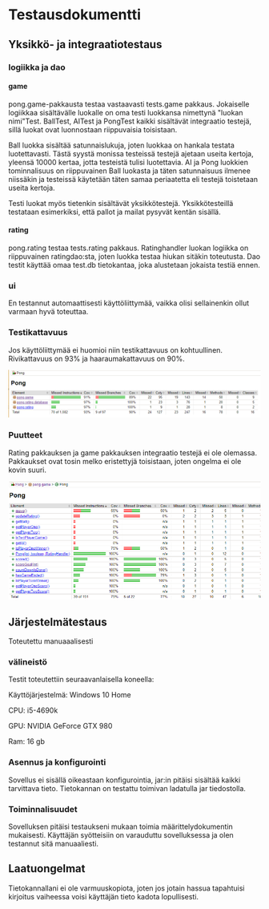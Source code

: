 # Testausdokumentti

## Yksikkö- ja integraatiotestaus

### logiikka ja dao

#### game

pong.game-pakkausta testaa vastaavasti tests.game pakkaus. Jokaiselle logiikkaa sisältävälle luokalle on oma testi luokkansa nimettynä 
"luokan nimi"Test. BallTest, AITest ja PongTest kaikki sisältävät integraatio testejä, sillä luokat ovat luonnostaan riippuvaisia
toisistaan.

Ball luokka sisältää satunnaislukuja, joten luokkaa on hankala testata luotettavasti. Tästä syystä monissa testeissä testejä ajetaan 
useita kertoja, yleensä 10000 kertaa, jotta testeistä tulisi luotettavia. AI ja Pong luokkien tominnalisuus on riippuvainen Ball luokasta 
ja täten satunnaisuus ilmenee niissäkin ja testeissä käytetään täten samaa periaatetta eli testejä toistetaan useita kertoja.

Testi luokat myös tietenkin sisältävät yksikkötestejä. Yksikkötesteillä testataan esimerkiksi, että pallot ja mailat pysyvät kentän sisällä.

#### rating

pong.rating testaa tests.rating pakkaus. Ratinghandler luokan logiikka on riippuvainen ratingdao:sta, joten luokka testaa hiukan sitäkin toteutusta. Dao testit käyttää omaa test.db tietokantaa, joka alustetaan jokaista testiä ennen. 

### ui

En testannut automaattisesti käyttöliittymää, vaikka olisi sellainenkin ollut varmaan hyvä toteuttaa.

### Testikattavuus

Jos käyttöliittymää ei huomioi niin testikattavuus on kohtuullinen. Rivikattavuus on 93% ja haaraumakattavuus on 90%.

![Testikattavuus](https://github.com/SkarpAnton/OtPong/blob/master/dokumentaatio/Kuvat/Testikattavuus.png)

### Puutteet

Rating pakkauksen ja game pakkauksen integraatio testejä ei ole olemassa. Pakkaukset ovat tosin melko eristettyjä toisistaan, joten ongelma ei ole kovin suuri.

![Pong luokka testikattavuus](https://github.com/SkarpAnton/OtPong/blob/master/dokumentaatio/Kuvat/PongKattavuus.png)

## Järjestelmätestaus

Toteutettu manuaaalisesti

### välineistö

Testit toteutettiin seuraavanlaisella koneella:

Käyttöjärjestelmä: Windows 10 Home

CPU: i5-4690k

GPU: NVIDIA GeForce GTX 980

Ram: 16 gb

### Asennus ja konfigurointi

Sovellus ei sisällä oikeastaan konfigurointia, jar:in pitäisi sisältää kaikki tarvittava tieto. Tietokannan on testattu toimivan ladatulla jar tiedostolla.

### Toiminnalisuudet

Sovelluksen pitäisi testaukseni mukaan toimia määrittelydokumentin mukaisesti. Käyttäjän syötteisiin on varauduttu sovelluksessa ja olen testannut sitä manuaaliesti.

## Laatuongelmat

Tietokannallani ei ole varmuuskopiota, joten jos jotain hassua tapahtuisi kirjoitus vaiheessa voisi käyttäjän tieto kadota lopullisesti.
















